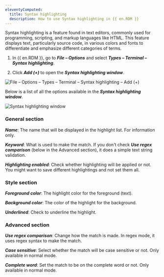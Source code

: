 ```yaml
---
eleventyComputed:
  title: Syntax highlighting
  description: How to use Syntax highlighting in {{ en.RDM }}
---
```

Syntax highlighting is a feature found in text editors, commonly used for programming, scripting, and markup languages like HTML. This feature displays text, particularly source code, in various colors and fonts to differentiate and emphasize different categories of terms.

1. In {{ en.RDM }}, go to ***File – Options*** and select ***Types – Terminal – Syntax highlighting***.

1. Click ***Add (+)*** to open the ***Syntax highlighting window***.

![File – Options – Types –  Terminal – Syntax highlighting – Add (+)](https://cdnweb.devolutions.net/docs/en/kb/KB6102.png)

Below is a list of all the options available in the ***Syntax highlighting window***.

![Syntax highlighting window](https://cdnweb.devolutions.net/docs/en/kb/KB6101.png)

### General section

***Name***: The name that will be displayed in the highlight list. For information only.

***Keyword***: What is used to make the match. If you don't check ***Use regex comparison*** (below in the Advanced section), it does a simple text string validation.

***Highlighting enabled***: Check whether highlighting will be applied or not. You might want to save different highlightings and not set them all.

### Style section

***Foreground color***: The highlight color for the foreground (text).

***Background color***: The color of the highlight for the background.

***Underlined***: Check to underline the highlight.

### Advanced section

***Use regex comparison***: Change how the match is made. In regex mode, it uses regex syntax to make the match.

***Case sensitive***: Select whether the match will be case sensitive or not. Only available in normal mode.

***Complete word***: Set the match to be on the complete word or not. Only available in normal mode.
